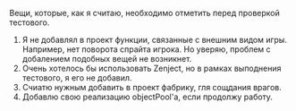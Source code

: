   Вещи, которые, как я считаю, необходимо отметить перед проверкой тестового. 
1) Я не добавлял в проект функции, связанные с внешним видом игры. Например, нет поворота спрайта игрока. Но уверяю, проблем с добалением подобных вещей не возникнет.
2) Очень хотелось бы использовать Zenject, но в рамках выподнения тестового, я его не добавил.
3) Счиатю нужным добавить в проект фабрику, гля сощдания врагов.
4) Добавлю свою реализацию objectPool'а, если продолжу работу.
